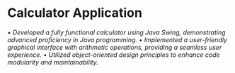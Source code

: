 # Calculator Application
*•	Developed a fully functional calculator using Java Swing, demonstrating advanced proficiency in Java programming.
•	Implemented a user-friendly graphical interface with arithmetic operations, providing a seamless user experience.
•	Utilized object-oriented design principles to enhance code modularity and maintainability.*

